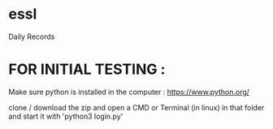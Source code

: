 # essl
Daily Records

# FOR INITIAL TESTING :
Make sure python is installed in the computer : https://www.python.org/

clone / download the zip and open a CMD or Terminal (in linux) in that folder and start it with 'python3 login.py'
